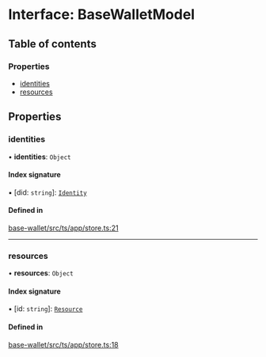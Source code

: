 # Interface: BaseWalletModel

## Table of contents

### Properties

- [identities](BaseWalletModel.md#identities)
- [resources](BaseWalletModel.md#resources)

## Properties

### identities

• **identities**: `Object`

#### Index signature

▪ [did: `string`]: [`Identity`](../API.md#identity)

#### Defined in

[base-wallet/src/ts/app/store.ts:21](https://gitlab.com/i3-market/code/wp3/t3.2/i3m-wallet-monorepo/-/blob/fb538ee/packages/base-wallet/src/ts/app/store.ts#L21)

___

### resources

• **resources**: `Object`

#### Index signature

▪ [id: `string`]: [`Resource`](../API.md#resource)

#### Defined in

[base-wallet/src/ts/app/store.ts:18](https://gitlab.com/i3-market/code/wp3/t3.2/i3m-wallet-monorepo/-/blob/fb538ee/packages/base-wallet/src/ts/app/store.ts#L18)
